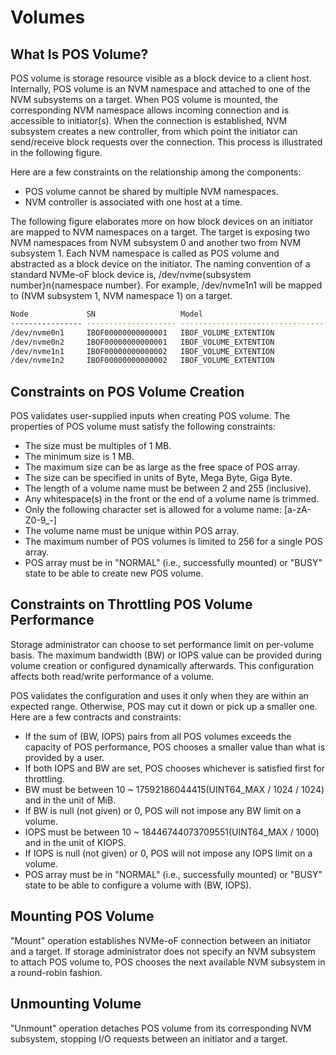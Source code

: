 # Volumes
## What Is POS Volume?
POS volume is storage resource visible as a block device to a client host. Internally, POS volume is an NVM namespace and attached to one of the NVM subsystems on a target. When POS volume is mounted, the corresponding NVM namespace allows incoming connection and is accessible to initiator(s). When the connection is established, NVM subsystem creates a new controller, from which point the initiator can send/receive block requests over the connection. This process is illustrated in the following figure.

Here are a few constraints on the relationship among the components:

- POS volume cannot be shared by multiple NVM namespaces. 
- NVM controller is associated with one host at a time.

The following figure elaborates more on how block devices on an initiator are mapped to NVM namespaces on a target. The target is exposing two NVM namespaces from NVM subsystem 0 and another two from NVM subsystem 1. Each NVM namespace is called as POS volume and abstracted as a block device on the initiator. The naming convention of a standard NVMe-oF block device is, /dev/nvme{subsystem number}n{namespace number}. For example, /dev/nvme1n1 will be mapped to (NVM subsystem 1, NVM namespace 1) on a target. 

```bash
Node             SN                   Model                                    Namespace Usage                      Format           FW Rev
---------------- -------------------- ---------------------------------------- --------- -------------------------- ---------------- --------
/dev/nvme0n1     IBOF00000000000001   IBOF_VOLUME_EXTENTION                    1           2.15  GB /   2.15  GB    512   B +  0 B   19.10
/dev/nvme0n2     IBOF00000000000001   IBOF_VOLUME_EXTENTION                    2           2.15  GB /   2.15  GB    512   B +  0 B   19.10
/dev/nvme1n1     IBOF00000000000002   IBOF_VOLUME_EXTENTION                    1           2.15  GB /   2.15  GB    512   B +  0 B   19.10
/dev/nvme1n2     IBOF00000000000002   IBOF_VOLUME_EXTENTION                    2           2.15  GB /   2.15  GB    512   B +  0 B   19.10
```

## Constraints on POS Volume Creation
POS validates user-supplied inputs when creating POS volume. The properties of POS volume must satisfy the following constraints:

- The size must be multiples of 1 MB.
- The minimum size is 1 MB. 
- The maximum size can be as large as the free space of POS array. 
- The size can be specified in units of Byte, Mega Byte, Giga Byte.
- The length of a volume name must be between 2 and 255 (inclusive). 
- Any whitespace(s) in the front or the end of a volume name is trimmed. 
- Only the following character set is allowed for a volume name: [a-zA-Z0-9_-]
- The volume name must be unique within POS array.
- The maximum number of POS volumes is limited to 256 for a single POS array.
- POS array must be in "NORMAL" (i.e., successfully mounted) or "BUSY" state to be able to create new POS volume.

## Constraints on Throttling POS Volume Performance
Storage administrator can choose to set performance limit on per-volume basis. The maximum bandwidth (BW) or IOPS value can be provided during volume creation or configured dynamically afterwards. This configuration affects both read/write performance of a volume. 

POS validates the configuration and uses it only when they are within an expected range. Otherwise, POS may cut it down or pick up a smaller one. Here are a few contracts and constraints: 

- If the sum of (BW, IOPS) pairs from all POS volumes exceeds the capacity of POS performance, POS chooses a smaller value than what is provided by a user.
- If both IOPS and BW are set, POS chooses whichever is satisfied first for throttling. 
- BW must be between 10 ~ 17592186044415(UINT64_MAX / 1024 / 1024) and in the unit of MiB.
- If BW is null (not given) or 0, POS will not impose any BW limit on a volume.
- IOPS must be between 10 ~ 18446744073709551(UINT64_MAX / 1000) and in the unit of KIOPS.
- If IOPS is null (not given) or 0, POS will not impose any IOPS limit on a volume.
- POS array must be in "NORMAL" (i.e., successfully mounted) or "BUSY" state to be able to configure a volume with (BW, IOPS).

## Mounting POS Volume
"Mount" operation establishes NVMe-oF connection between an initiator and a target. If storage administrator does not specify an NVM subsystem to attach POS volume to, POS chooses the next available NVM subsystem in a round-robin fashion. 

## Unmounting Volume
"Unmount" operation detaches POS volume from its corresponding NVM subsystem, stopping I/O requests between an initiator and a target.